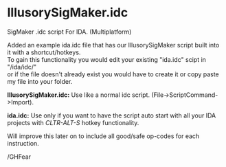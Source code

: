 # IllusorySigMaker.idc
SigMaker .idc script For IDA. (Multiplatform)<br>

Added an example ida.idc file that has our IllusorySigMaker script built into it with a shortcut/hotkeys.<br>
To gain this functionality you would edit your existing "ida.idc" scipt in "/ida/idc/"<br>
or if the file doesn't already exist you would have to create it or copy paste my file into your folder.

**IllusorySigMaker.idc:** Use like a normal idc script. (File->ScriptCommand->Import).

**ida.idc:** Use only if you want to have the script auto start with all your IDA projects with *CLTR-ALT-S* hotkey functionality.

Will improve this later on to include all good/safe op-codes for each instruction.

/GHFear
